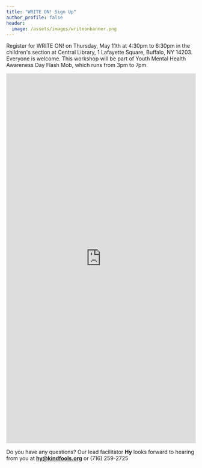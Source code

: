 ```yaml
---
title: "WRITE ON! Sign Up"
author_profile: false
header:
  image: /assets/images/writeonbanner.png
---
```


Register for WRITE ON! on Thursday, May 11th at 4:30pm to 6:30pm
in the children's section at Central Library, 1 Lafayette Square, Buffalo, NY 14203. Everyone is welcome. This workshop will be part of Youth Mental Health Awareness Day Flash Mob, which runs from 3pm to 7pm.

<iframe src="https://docs.google.com/forms/d/e/1FAIpQLSek_PrcGqo_f9EajHCTh6m_Bg7T76rrjXrG3EChmPoMTyvUvg/viewform?embedded=true&usp=pp_url&entry.1094639681=Thurs+May+11th+at+4:30pm+at+Central+Library" width="100%" height="980" frameborder="0" marginheight="0" marginwidth="0" onload = "window.parent.scrollTo(0,0)">Loading…</iframe>

Do you have any questions? Our lead facilitator **Hy** looks forward to hearing from you at **[hy@kindfools.org](mailto:hy@kindfools.org)** or (716) 259-2725
